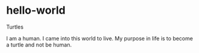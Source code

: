 # hello-world
Turtles

I am a human. I came into this world to live. My purpose in life is to become a turtle and not be human.
